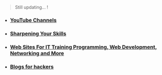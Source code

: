 
> Still updating...   !
* ###    [YouTube Channels](https://github.com/sarathlalup/Penetration-Testing/blob/master/helps/Youtube%20Channels.md)
* ###    [Sharpening Your Skills](https://github.com/sarathlalup/Penetration-Testing/blob/master/helps/Sharpening%20Your%20Skills.md)

* ###   [Web Sites For IT Training  Programming, Web Development, Networking and More](https://github.com/sarathlalsrl/Penetration-Testing/blob/master/helps/websites)

* ###   [Blogs for hackers](https://github.com/sarathlalsrl/Penetration-Testing/blob/master/helps/Blogs%20for%20hackers.md)
